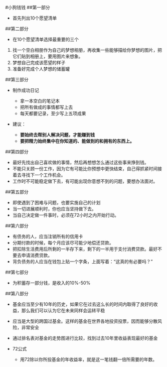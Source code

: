 #小狗钱钱
##第一部分
- 首先列出10个愿望清单

##第二部分
- 在10个愿望清单选择最重要的三个

1. 找一个空白相册作为自己的梦想相册，再收集一些能够描绘你梦想的图片，把它们贴到相册上，要用图片来想象。
2. 梦想自己完成该愿望的样子
3. 准备好完成个人梦想的储蓄罐

##第三部分
- 制作成功日记
  - 拿一本空白的笔记本
  - 把所有做成的事情都写上去
  - 每天都要记录，至少写上五项成果

- 建议：
  - **要始终去帮别人解决问题，才能赚到钱**
  - **要把精力始终集中在你知道的、能做到的和拥有的东西上。**

##第四部分
- 最好先找出自己喜欢做的事情，然后再想想怎么通过这些事来挣到钱。
- 不能只关顾一份工作，因为它有可能比你预想中更快结束，自己得抓紧时间接着去寻找下一个工作机会。
- 工作时不可能稳定做下去，有可能出现你意想不到的问题，要想办法面对。

##第五部分
- 即使遇到了困难与问题，也要实施自己的计划
- 当一切进展顺利时，你也应当坚持做下去。
- 当自己决定做一件事时，必须在72小时之内开始行动。

##第六部分
- 有债务的人，应当注销所有的信用卡
- 分期付款的时候，每个月应该尽可能少地偿还贷款。
- 把扣除生活费用后所剩的一半存下来，剩下的一半用于支付消费贷款。最好不要去申请消费贷款。
- 背负债务的人应当在钱包上贴一个字条，上面写着：“这真的有必要吗？”

##第七部分
- 为积蓄存一部分钱，是收入的10%-50%

##第八部分
- 基金应当至少有10年的历史，如果它在过去这么长的时间内取得了良好的收益，那么我们可以认为它在未来同样会运转平稳
- 应当是大型的跨国过基金。这样的基金在世界各地投资投票，因而能够分散风险，非常安全
- 通过排名表对基金的走势图进行比较，找到过去10年里收益表现最好的基金

- 72公式
  - 用72除以你所投基金的年收益率，就是这一笔钱翻一倍所需要的年数。